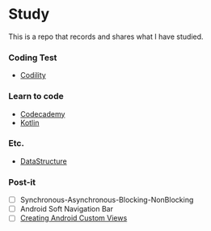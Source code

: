 # Study

This is a repo that records and shares what I have studied.

### Coding Test

* [Codility](https://github.com/dudmy/study/tree/master/Codility)

### Learn to code

* [Codecademy](https://github.com/dudmy/study/tree/master/Codecademy)
* [Kotlin](https://github.com/dudmy/study/tree/master/Kotlin)

### Etc.

* [DataStructure](https://github.com/dudmy/study/tree/master/DataStructure)

### Post-it

- [ ] Synchronous-Asynchronous-Blocking-NonBlocking
- [ ] Android Soft Navigation Bar
- [ ] [Creating Android Custom Views](https://developer.android.com/training/custom-views/index.html)
